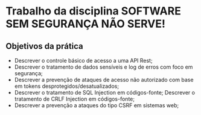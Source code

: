 <h1>Trabalho da disciplina SOFTWARE SEM SEGURANÇA NÃO SERVE!</h1>
<h2>Objetivos da prática</h2>

<ul>
  <li>
    Descrever o controle básico de acesso a uma API Rest;
  </li>
    <li>
    Descrever o tratamento de dados sensíveis e log de erros com foco em segurança;
  </li>
    <li>
    Descrever a prevenção de ataques de acesso não autorizado com base em tokens desprotegidos/desatualizados;
  </li>
    <li>
    Descrever o tratamento de SQL Injection em códigos-fonte; Descrever o tratamento de CRLF Injection em códigos-fonte;
  </li>
    <li>
    Descrever a prevenção a ataques do tipo CSRF em sistemas web;
  </li>
</ul>





